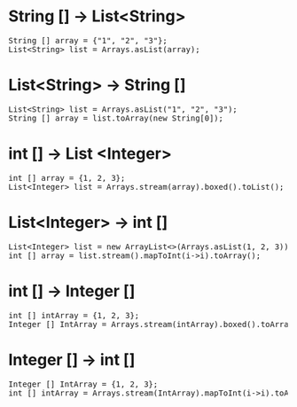 # String [] -> List&lt;String>
<pre>
String [] array = {"1", "2", "3"};
List&ltString> list = Arrays.asList(array);
</pre>
# List&lt;String> -> String []
<pre>
List&ltString> list = Arrays.asList("1", "2", "3");
String [] array = list.toArray(new String[0]);
</pre>
# int [] -> List &lt;Integer>
<pre>
int [] array = {1, 2, 3};
List&ltInteger> list = Arrays.stream(array).boxed().toList();
</pre>
# List&lt;Integer> -> int []
<pre>
List&ltInteger> list = new ArrayList<>(Arrays.asList(1, 2, 3));
int [] array = list.stream().mapToInt(i->i).toArray();
</pre>
# int [] -> Integer []
<pre>
int [] intArray = {1, 2, 3};
Integer [] IntArray = Arrays.stream(intArray).boxed().toArray(Integer[]::new);
</pre>
# Integer [] -> int []
<pre>
Integer [] IntArray = {1, 2, 3};
int [] intArray = Arrays.stream(IntArray).mapToInt(i->i).toArray();
</pre>

